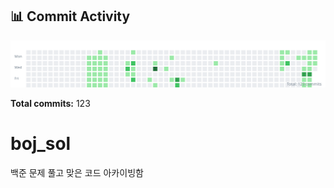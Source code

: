 <!-- HEATMAP:START -->
## 📊 Commit Activity

![Commit Heatmap](./heatmap.svg)

**Total commits:** 123
<!-- HEATMAP:END -->

# boj_sol
백준 문제 풀고 맞은 코드 아카이빙함
